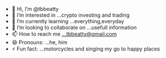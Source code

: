 - 👋 Hi, I’m @tbbeatty
- 👀 I’m interested in ...crypto investing and trading
- 🌱 I’m currently learning ...everything,everyday
- 💞️ I’m looking to collaborate on ...usefull information
- 📫 How to reach me ...tbbeatty@gmail.com
- 😄 Pronouns: ...he, him
- ⚡ Fun fact: ...motorcycles and singing my go to happy places

<!---
tbbeatty/tbbeatty is a ✨ special ✨ repository because its `README.md` (this file) appears on your GitHub profile.
You can click the Preview link to take a look at your changes.
--->
